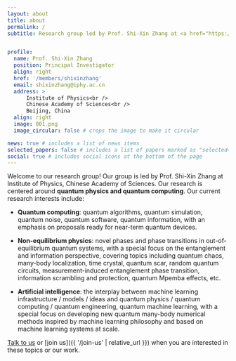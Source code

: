```yaml
---
layout: about
title: about
permalink: /
subtitle: Research group led by Prof. Shi-Xin Zhang at <a href="https://www.iop.cas.cn/"> IOP-CAS </a>


profile:
  name: Prof. Shi-Xin Zhang
  position: Principal Investigator
  align: right
  href: '/members/shixinzhang'
  email: shixinzhang@iphy.ac.cn
  address: >
      Institute of Physics<br />
      Chinese Academy of Sciences<br />
      Beijing, China
  align: right
  image: 001.png
  image_circular: false # crops the image to make it circular

news: true # includes a list of news items
selected_papers: false # includes a list of papers marked as "selected={true}"
social: true # includes social icons at the bottom of the page
---
```


Welcome to our research group! Our group is led by Prof. Shi-Xin Zhang at Institute of Physics, Chinese Academy of Sciences. Our research is centered around **quantum physics and quantum computing**. Our current research interests include:

- **Quantum computing**: quantum algorithms, quantum simulation, quantum noise, quantum software, quantum information, with an emphasis on proposals ready for near-term quantum devices.

- **Non-equilibrium physics**: novel phases and phase transitions in out-of-equilibrium quantum systems, with a special focus on the entanglement and information perspective, covering topics including quantum chaos, many-body localization, time crystal, quantum scar, random quantum circuits, measurement-induced entanglement phase transition, information scrambling and protection, quantum Mpemba effects, etc.

- **Artificial intelligence**: the interplay between machine learning infrastructure / models / ideas and quantum physics / quantum computing / quantum engineering, quantum machine learning, with a special focus on developing new quantum many-body numerical methods inspired by machine learning philosophy and based on machine learning systems at scale.

[Talk to us](mailto:shixinzhang@iphy.ac.cn) or [join us]({{ '/join-us' | relative_url }}) when you are interested in these topics or our work.
